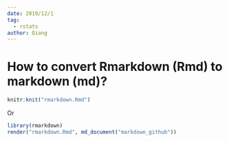 ```yaml
---
date: 2019/12/1
tag:
  - rstats
author: Qiang
---
```


# How to convert Rmarkdown (Rmd) to markdown (md)?

```r
knitr:knit("rmarkdown.Rmd")
```

Or

```r
library(rmarkdown)
render("rmarkdown.Rmd", md_document("markdown_github"))
```
